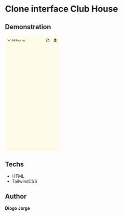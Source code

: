 # Clone interface Club House

## Demonstration

<img src="images/demonstration.png" alt="demonstration" width="180px" height="380px">

## Techs

- HTML
- TailwindCSS

## Author

**Diogo Jorge**
